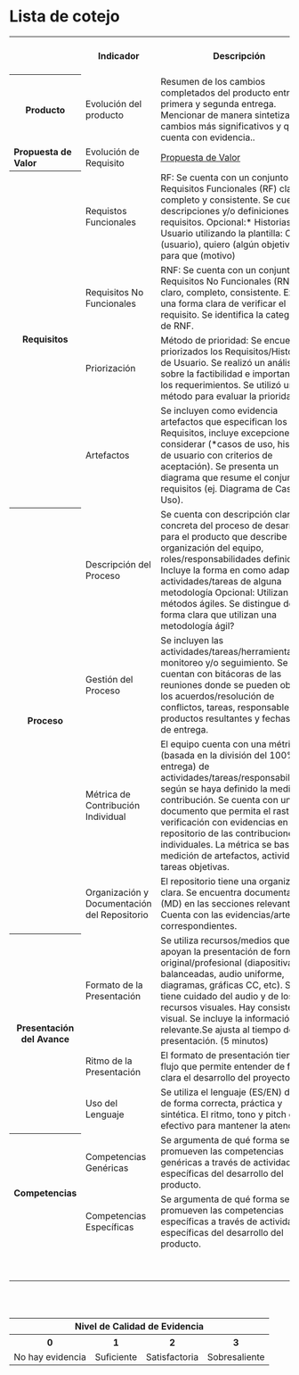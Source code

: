 
<h1>Lista de cotejo</h1>
<table align="center">  
 <tbody><tr>
  <th></th>
  <th>Indicador</th>
  <th>Descripción</th>
  <th>URL de evidencia</th>
   <th>Rúbrica. Nivlel (0-3)</th>
 </tr>
 <tr>
  <th>Producto</th>
  <td>Evolución del producto</td>
  <td>Resumen de los cambios completados del producto entre la primera y segunda entrega. Mencionar de manera sintetizada los cambios más significativos y que se cuenta con evidencia..</td>
  <td>
<a href="https://github.com/KarenCampos842/Equipo-4/blob/Primera-Entrega/Producto.md#descripci%C3%B3n-del-producto">Descripción del producto</a></td>
  <td></td>
 </tr>
 <tr>
  <tr>
  <td><b>Propuesta de Valor</b></td>
  <td>Evolución de Requisito</td>
  <td><a href="https://github.com/KarenCampos842/Equipo-4/blob/Primera-Entrega/Producto.md#propuesta-de-valor">Propuesta de Valor</a></td>
  <td></td>
 </tr>
 <tr>
  <th rowspan="4">Requisitos</th>
  <td>Requistos Funcionales</td>
  <td>RF: Se cuenta con un conjunto de Requisitos Funcionales (RF) claro, completo y consistente. Se cuenta descripciones y/o definiciones de los requisitos. Opcional:* Historias de Usuario utilizando la plantilla: Como (usuario), quiero (algún objetivo) para que (motivo)</td>
  <td><a href="https://github.com/KarenCampos842/Equipo-4/blob/Primera-Entrega/Requisitos.md#requisitos-funcionales">Requistos Funcionales</a></td>
  <td></td>
 </tr>
 <tr>
  <td>Requisitos No Funcionales</td>
  <td>RNF: Se cuenta con un conjunto de Requisitos No Funcionales (RNF) claro, completo, consistente. Existe una forma clara de verificar el requisito. Se identifica la categoría de RNF.</td>
  <td><a href="https://github.com/KarenCampos842/Equipo-4/blob/Primera-Entrega/Requisitos.md#requisitos-no-funcionales">Requistos No Funcionales</a></td>
  <td></td>
 </tr>
  <tr>
  <td>Priorización</td>
  <td>Método de prioridad: Se encuentran priorizados los Requisitos/Historias de Usuario. Se realizó un análisis sobre la factibilidad e importancia de los requerimientos. Se utilizó un método para evaluar la prioridad.</td>
  <td><a href="https://github.com/KarenCampos842/Equipo-4/blob/Primera-Entrega/Requisitos.md#priorizaci%C3%B3n">Priorización</a></td>
  <td></td>
 </tr>
   <tr>
  <td>Artefactos</td>
  <td>Se incluyen como evidencia artefactos que especifican los Requisitos, incluye excepciones a considerar (*casos de uso, historias de usuario con criterios de aceptación). Se presenta un diagrama que resume el conjunto de requisitos (ej. Diagrama de Casos de Uso).</td>
  <td><a href="https://github.com/KarenCampos842/Equipo-4/blob/Primera-Entrega/Requisitos.md#artefactos">Artefactos</a></td>
  <td></td>
 </tr>
  <tr>
  <th rowspan="4">Proceso</th>
  <td>Descripción del Proceso</td>
  <td>Se cuenta con  descripción clara y concreta del proceso de desarrollo para el producto que describe la organización del equipo, roles/responsabilidades definidas. Incluye la forma en como adaptaron actividades/tareas de alguna metodología 
Opcional: Utilizan métodos ágiles. Se distingue de forma clara que utilizan una metodología ágil?</td>
  <td><a href="https://github.com/KarenCampos842/Equipo-4/blob/Primera-Entrega/Descripci%C3%B3n_del_proceso.md">Descripción del Proceso</a></td>
  <td></td>
 </tr>
 <tr>
  <td>Gestión del Proceso</td>
  <td>Se incluyen las actividades/tareas/herramientas de monitoreo y/o seguimiento. Se cuentan con bitácoras de las reuniones donde se pueden observar los acuerdos/resolución de conflictos, tareas, responsables, productos resultantes y fechas límite de entrega. </td>
  <td><a href="https://github.com/KarenCampos842/Equipo-4/blob/Primera-Entrega/Gestion_del_Proceso.md">Gestión del Proceso</a></td>
  <td></td>
 </tr>
  <tr>
  <td>Métrica de Contribución Individual</td>
  <td>El equipo cuenta con una métrica (basada en la división del 100% por entrega) de actividades/tareas/responsabilidades según se haya definido la medida de contribución.  Se cuenta con un documento que permita el rastreo y verificación con evidencias en el repositorio de las contribuciones individuales. La métrica se basa en la medición de artefactos, actividades o tareas objetivas.</td>
  <td><a href="https://github.com/KarenCampos842/Equipo-4/blob/Primera-Entrega/Metrica_de_Contribucion.md">Métrica de Contribución Individual</a></td>
  <td></td>
 </tr>
   <tr>
  <td>Organización y Documentación del Repositorio</td>
  <td>El repositorio tiene una organización clara. Se encuentra documentado (MD) en las secciones relevantes. Cuenta con las evidencias/artefactos correspondientes.</td>
  <td><a href="https://github.com/KarenCampos842/Equipo-4/tree/Primera-Entrega">Organización y Documentación del Repositorio</a></td>
  <td></td>
 </tr>
<tr>
  <th rowspan="3">Presentación del Avance</th>
  <td>Formato de la Presentación</td>
  <td>Se utiliza recursos/medios que apoyan la presentación de forma original/profesional (diapositivas balanceadas, audio uniforme, diagramas, gráficas CC, etc). Se tiene cuidado del audio y de los recursos visuales. Hay consistencia visual. Se incluye la información relevante.Se ajusta al tiempo de presentación. (5 minutos)</td>
  <td><a href="https://github.com/KarenCampos842/Equipo-4/blob/Primera-Entrega/Presentacion_del_avance.md">Formato de la Presentación</a></td>
  <td></td>
 </tr>
 <tr>
  <td>Ritmo de la Presentación</td>
  <td> El formato de presentación tiene un flujo que permite entender de forma clara el desarrollo del proyecto. </td>
  <td><a href="https://github.com/KarenCampos842/Equipo-4/blob/Primera-Entrega/Presentacion_del_avance.md">Ritmo de la Presentación</a></td>
  <td></td>
 </tr>
  <tr>
  <td>Uso del Lenguaje</td>
  <td>Se utiliza el lenguaje (ES/EN) de IS de forma correcta, práctica y sintética. El ritmo, tono y pitch es efectivo para mantener la atención.</td>
  <td><a href="https://github.com/KarenCampos842/Equipo-4/blob/Primera-Entrega/Presentacion_del_avance.md">Uso del Lenguaje</a></td>
  <td></td>
 </tr>
 <tr>
  <th rowspan="2">Competencias</th>
  <td>Competencias Genéricas</td>
  <td>Se argumenta de qué forma se promueven las competencias genéricas a través de actividades específicas del desarrollo del producto.</td>
  <td><a href="https://github.com/KarenCampos842/Equipo-4/blob/Primera-Entrega/Competencias.md#competencias-gen%C3%A9ricas">Competencias Genéricas</a></td>
  <td></td>
 </tr>
 <tr>
  <td>Competencias Específicas</td>
  <td> Se argumenta de qué forma se promueven las competencias específicas a través de actividades específicas del desarrollo del producto. </td>
  <td><a href="https://github.com/KarenCampos842/Equipo-4/blob/Primera-Entrega/Competencias.md#competencias-espec%C3%ADficas">Competencias Específicas</a></td>
  <td></td>
 </tr>
 <tr>
  <td colspan="3"></td>
  <td>Total</td>
  <td></td>
 </tr>
  <tr>
  <td colspan="3"></td>
  <td>10%</td>
  <td></td>
 </tr>
</tbody></table>
<br>
<br>
<table align="center"> 
 <tbody><tr>
  <th colspan="5">Nivel de Calidad de Evidencia</th> 
  </tr>
 <tr>
  <th>0</th>
  <th>1</th>
  <th>2</th>
  <th>3</th>
 </tr>
   <tr>
  <td>No hay evidencia</td>
  <td>Suficiente</td>
  <td>Satisfactoria</td>
  <td>Sobresaliente</td>
   </tr>
 </tbody></table>

<!--stackedit_data:
eyJoaXN0b3J5IjpbMzkwNDc0MTMxLDExODAzNTAzOF19
-->